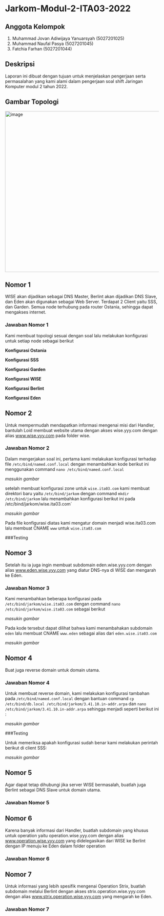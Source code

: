 # Jarkom-Modul-2-ITA03-2022

## Anggota Kelompok
1. Muhammad Jovan Adiwijaya Yanuarsyah (5027201025)
2. Muhammad Naufal Pasya (5027201045)
3. Fatchia Farhan (5027201044)

## Deskripsi
Laporan ini dibuat dengan tujuan untuk menjelaskan pengerjaan serta permasalahan yang kami alami dalam pengerjaan soal shift Jaringan Komputer modul 2 tahun 2022.

## Gambar Topologi
<img width="525" alt="image" src="https://user-images.githubusercontent.com/90241942/197974446-52a1d39c-6492-4a82-a271-e4b592342898.png">

## Nomor 1
WISE akan dijadikan sebagai DNS Master, Berlint akan dijadikan DNS Slave, dan Eden akan digunakan sebagai Web Server. Terdapat 2 Client yaitu SSS, dan Garden. Semua node terhubung pada router Ostania, sehingga dapat mengakses internet.

### Jawaban Nomor 1

Kami membuat topologi sesuai dengan soal lalu melakukan konfigurasi untuk setiap node sebagai berikut

**Konfigurasi Ostania**

**Konfigurasi SSS**

**Konfigurasi Garden**

**Konfigurasi WISE**

**Konfigurasi Berlint**

**Konfigurasi Eden**

## Nomor 2
Untuk mempermudah mendapatkan informasi mengenai misi dari Handler, bantulah Loid membuat website utama dengan akses wise.yyy.com dengan alias www.wise.yyy.com pada folder wise.

### Jawaban Nomor 2

Dalam mengerjakan soal ini, pertama kami melakukan konfigurasi terhadap file `/etc/bind/named.conf.local` dengan menambahkan kode berikut ini menggunakan command `nano /etc/bind/named.conf.local`

*masukin gambar*

setelah membuat konfigurasi zone untuk `wise.ita03.com` kami membuat direktori baru yaitu `/etc/bind/jarkom` dengan command `mkdir /etc/bind/jarkom` lalu menambahkan konfigurasi berikut ini pada /etc/bind/jarkom/wise.ita03.com` 

*masukin gambar*

Pada file konfigurasi diatas kami mengatur domain menjadi wise.ita03.com lalu membuat CNAME `www` untuk `wise.ita03.com`

###Testing


## Nomor 3
Setelah itu ia juga ingin membuat subdomain eden.wise.yyy.com dengan alias www.eden.wise.yyy.com yang diatur DNS-nya di WISE dan mengarah ke Eden.

### Jawaban Nomor 3

Kami menambahkan beberapa konfigurasi pada `/etc/bind/jarkom/wise.ita03.com` dengan command `nano /etc/bind/jarkom/wise.ita03.com` sebagai berikut

*masukin gambar*

Pada kode tersebut dapat dilihat bahwa kami menambahakan subdomain `eden` lalu membuat CNAME `www.eden` sebagai alias dari `eden.wise.ita03.com`

*masukin gambar*

## Nomor 4
Buat juga reverse domain untuk domain utama.

### Jawaban Nomor 4

Untuk membuat reverse domain, kami melakukan konfigurasi tambahan pada `/etc/bind/named.conf.local` dengan bantuan command `cp /etc/bind/db.local /etc/bind/jarkom/3.41.10.in-addr.arpa` dan `nano /etc/bind/jarkom/3.41.10.in-addr.arpa` sehingga menjadi seperti berikut ini :

*masukin gambar*

###Testing

Untuk memeriksa apakah konfigurasi sudah benar kami melakukan perintah berikut di client SSS:

*masukin gambar*

## Nomor 5
Agar dapat tetap dihubungi jika server WISE bermasalah, buatlah juga Berlint sebagai DNS Slave untuk domain utama.

### Jawaban Nomor 5

## Nomor 6
Karena banyak informasi dari Handler, buatlah subdomain yang khusus untuk operation yaitu operation.wise.yyy.com dengan alias www.operation.wise.yyy.com yang didelegasikan dari WISE ke Berlint dengan IP menuju ke Eden dalam folder operation 

### Jawaban Nomor 6

## Nomor 7
Untuk informasi yang lebih spesifik mengenai Operation Strix, buatlah subdomain melalui Berlint dengan akses strix.operation.wise.yyy.com dengan alias www.strix.operation.wise.yyy.com yang mengarah ke Eden.

### Jawaban Nomor 7
